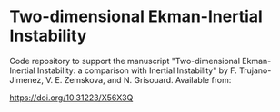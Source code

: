 # Two-dimensional Ekman-Inertial Instability

Code repository to support the manuscript "Two-dimensional Ekman-Inertial Instability: a comparison with Inertial Instability" by F. Trujano-Jimenez, V. E. Zemskova, and N. Grisouard. Available from:

https://doi.org/10.31223/X56X3Q
